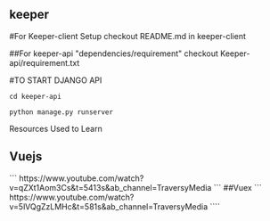 ## keeper
#For Keeper-client Setup checkout README.md in keeper-client

##For keeper-api "dependencies/requirement" checkout Keeper-api/requirement.txt

#TO START DJANGO API
```
cd keeper-api
```
```
python manage.py runserver
```

Resources Used to Learn

<h2> Vuejs</h2>
```
https://www.youtube.com/watch?v=qZXt1Aom3Cs&t=5413s&ab_channel=TraversyMedia
```
##Vuex
 ```
https://www.youtube.com/watch?v=5lVQgZzLMHc&t=581s&ab_channel=TraversyMedia
````
